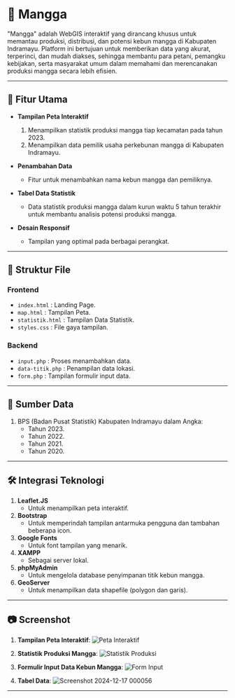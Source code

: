 # 🍍 Mangga

"Mangga" adalah WebGIS interaktif yang dirancang khusus untuk memantau produksi, distribusi, dan potensi kebun mangga di Kabupaten Indramayu. 
Platform ini bertujuan untuk memberikan data yang akurat, terperinci, dan mudah diakses, sehingga membantu para petani, pemangku kebijakan, serta masyarakat umum dalam memahami dan merencanakan produksi mangga secara lebih efisien.

---

## 🌿 Fitur Utama

- **Tampilan Peta Interaktif**
  1. Menampilkan statistik produksi mangga tiap kecamatan pada tahun 2023.
  2. Menampilkan data pemilik usaha perkebunan mangga di Kabupaten Indramayu.

- **Penambahan Data**
  - Fitur untuk menambahkan nama kebun mangga dan pemiliknya.

- **Tabel Data Statistik**
  - Data statistik produksi mangga dalam kurun waktu 5 tahun terakhir untuk membantu analisis potensi produksi mangga.

- **Desain Responsif**
  - Tampilan yang optimal pada berbagai perangkat.

---

## 📁 Struktur File

### **Frontend**
- `index.html` : Landing Page.
- `map.html` : Tampilan Peta.
- `statistik.html` : Tampilan Data Statistik.
- `styles.css` : File gaya tampilan.

### **Backend**
- `input.php` : Proses menambahkan data.
- `data-titik.php` : Penampilan data lokasi.
- `form.php` : Tampilan formulir input data.

---

## 🔗 Sumber Data

1. BPS (Badan Pusat Statistik) Kabupaten Indramayu dalam Angka:
   - Tahun 2023.
   - Tahun 2022.
   - Tahun 2021.
   - Tahun 2020.

---

## 🛠️ Integrasi Teknologi

1. **Leaflet.JS**
   - Untuk menampilkan peta interaktif.
2. **Bootstrap**
   - Untuk memperindah tampilan antarmuka pengguna dan tambahan beberapa icon.
3. **Google Fonts**
   - Untuk font tampilan yang menarik.
4. **XAMPP**
   - Sebagai server lokal.
5. **phpMyAdmin**
   - Untuk mengelola database penyimpanan titik kebun mangga.
6. **GeoServer**
   - Untuk menampilkan data shapefile (polygon dan garis).

---

## 📷 Screenshot

1. **Tampilan Peta Interaktif**:
   ![Peta Interaktif](https://github.com/user-attachments/assets/700d7203-9011-4584-9dde-1bd70455e713)

2. **Statistik Produksi Mangga**:
   ![Statistik Produksi](https://github.com/user-attachments/assets/73bc65f7-ba24-41b0-8496-5b615cadd3a9)

3. **Formulir Input Data Kebun Mangga**:
   ![Form Input](https://github.com/user-attachments/assets/8194341e-2203-4f6d-94c1-89ab241be4ea)

4. **Tabel Data**:
   ![Screenshot 2024-12-17 000056](https://github.com/user-attachments/assets/458b2b9f-1465-4712-8794-adeb81f56192)


---
